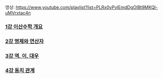 영상: https://www.youtube.com/playlist?list=PLRx0vPvlEmdDgOIBt9MKQl-uMVrxtac4n

### [1강 이산수학 개요](/DisCrete%20Mathmatics/1.%20이산수학%20개요/README.md)

### [2강 명제와 연산자](/DisCrete%20Mathmatics/2.%20명제와%20연산자/README.md)

### [3강 역, 이, 대우](/DisCrete%20Mathmatics/3.%20역,%20이,%20대우/README.md)

### [4강 동치 관계](/DisCrete%20Mathmatics/4.%20동치/README.md)

